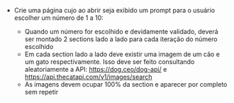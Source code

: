* Crie uma página cujo ao abrir seja exibido um prompt para o usuário escolher um número de 1 a 10:

    - Quando um número for escolhido e devidamente validado, deverá ser montado 2 sections lado a lado para cada iteração do número escolhido
    - Em cada section lado a lado deve existir uma imagem de um cão e um gato respectivamente. Isso deve ser feito consultando aleatoriamente a API:
    https://dog.ceo/dog-api/ e https://api.thecatapi.com/v1/images/search
    - As imagens devem ocupar 100% da section e aparecer por completo sem repetir